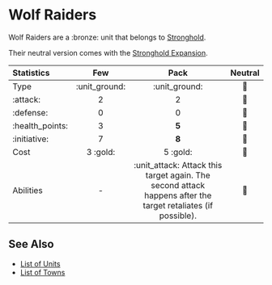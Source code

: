 # Wolf Raiders

Wolf Raiders are a :bronze: unit that belongs to [Stronghold](../towns/stronghold.md).

Their neutral version comes with the [Stronghold Expansion](../content.md).


| Statistics | Few | Pack | Neutral |
| :--- | :---: | :---: | :---: |
| Type | :unit_ground: | :unit_ground: | 🚧 |
| :attack: | 2 | 2 | 🚧 |
| :defense: | 0 | 0 | 🚧 |
| :health_points: | 3 | **5** | 🚧 |
| :initiative: | 7 | **8** | 🚧 |
| Cost | 3 :gold: | 5 :gold: | 🚧 |
| Abilities | - | :unit_attack: Attack this target again. The second attack happens after the target retaliates (if possible). | 🚧 |


## See Also

- [List of Units](../units.md)
- [List of Towns](../towns.md)
